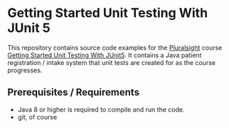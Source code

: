 # Getting Started Unit Testing With JUnit 5

This repository contains source code examples for the [Pluralsight](http://pluralsight.com) course [Getting Started Unit Testing With JUnit5](http://www.pluralsight.com/courses/junit-5-unit-testing-getting-started).  It contains a Java patient registration / intake system that unit tests are created for as the course progresses.

## Prerequisites / Requirements

  * Java 8 or higher is required to compile and run the code.  
  * git, of course

